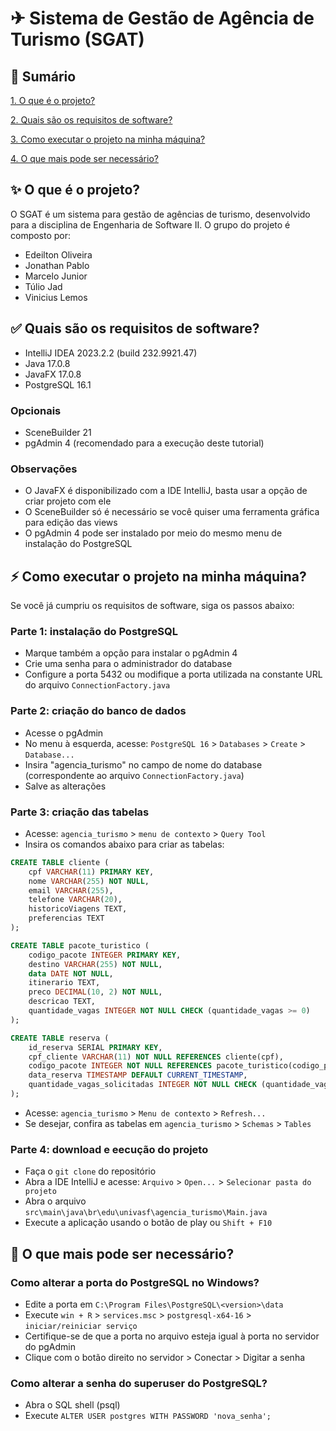 # ✈ Sistema de Gestão de Agência de Turismo (SGAT)

## 📄 Sumário

[1. O que é o projeto?](#o-que-e-o-projeto)

[2. Quais são os requisitos de software?](#requisitos)

[3. Como executar o projeto na minha máquina?](#executar)

[4. O que mais pode ser necessário?](#notas)

<a id="o-que-e-o-projeto"></a>
## ✨ O que é o projeto?

O SGAT é um sistema para gestão de agências de turismo, desenvolvido para a disciplina de Engenharia de Software II. O grupo do projeto é composto por:

- Edeilton Oliveira
- Jonathan Pablo
- Marcelo Junior
- Túlio Jad
- Vinicius Lemos

<a id="requisitos"></a>
## ✅ Quais são os requisitos de software?

- IntelliJ IDEA 2023.2.2 (build 232.9921.47)
- Java 17.0.8
- JavaFX 17.0.8
- PostgreSQL 16.1

### Opcionais
- SceneBuilder 21
- pgAdmin 4 (recomendado para a execução deste tutorial)

### Observações

- O JavaFX é disponibilizado com a IDE IntelliJ, basta usar a opção de criar projeto com ele
- O SceneBuilder só é necessário se você quiser uma ferramenta gráfica para edição das views
- O pgAdmin 4 pode ser instalado por meio do mesmo menu de instalação do PostgreSQL

<a id="executar"></a>
## ⚡ Como executar o projeto na minha máquina?

Se você já cumpriu os requisitos de software, siga os passos abaixo:

### Parte 1: instalação do PostgreSQL

- Marque também a opção para instalar o pgAdmin 4
- Crie uma senha para o administrador do database
- Configure a porta 5432 ou modifique a porta utilizada na constante URL do arquivo `ConnectionFactory.java`

### Parte 2: criação do banco de dados

- Acesse o pgAdmin
- No menu à esquerda, acesse: `PostgreSQL 16` > `Databases` > `Create` > `Database...`
- Insira "agencia_turismo" no campo de nome do database (correspondente ao arquivo `ConnectionFactory.java`)
- Salve as alterações

### Parte 3: criação das tabelas

- Acesse: `agencia_turismo` > `menu de contexto` > `Query Tool`
- Insira os comandos abaixo para criar as tabelas:

```sql
CREATE TABLE cliente (
    cpf VARCHAR(11) PRIMARY KEY,
    nome VARCHAR(255) NOT NULL,
    email VARCHAR(255),
    telefone VARCHAR(20),
    historicoViagens TEXT,
    preferencias TEXT
);

CREATE TABLE pacote_turistico (
    codigo_pacote INTEGER PRIMARY KEY,
    destino VARCHAR(255) NOT NULL,
    data DATE NOT NULL,
    itinerario TEXT,
    preco DECIMAL(10, 2) NOT NULL,
    descricao TEXT,
    quantidade_vagas INTEGER NOT NULL CHECK (quantidade_vagas >= 0)
);

CREATE TABLE reserva (
    id_reserva SERIAL PRIMARY KEY,
    cpf_cliente VARCHAR(11) NOT NULL REFERENCES cliente(cpf),
    codigo_pacote INTEGER NOT NULL REFERENCES pacote_turistico(codigo_pacote),
    data_reserva TIMESTAMP DEFAULT CURRENT_TIMESTAMP,
    quantidade_vagas_solicitadas INTEGER NOT NULL CHECK (quantidade_vagas_solicitadas > 0)
);
```

- Acesse: `agencia_turismo` > `Menu de contexto` > `Refresh...`
- Se desejar, confira as tabelas em `agencia_turismo` > `Schemas` > `Tables`

### Parte 4: download e eecução do projeto

- Faça o `git clone` do repositório
- Abra a IDE IntelliJ e acesse: `Arquivo` > `Open...` > `Selecionar pasta do projeto`
- Abra o arquivo `src\main\java\br\edu\univasf\agencia_turismo\Main.java`
- Execute a aplicação usando o botão de play ou `Shift + F10`

<a id="notas"></a>
## 📝 O que mais pode ser necessário?

### Como alterar a porta do PostgreSQL no Windows?
- Edite a porta em `C:\Program Files\PostgreSQL\<version>\data`
- Execute `win + R` > `services.msc` > `postgresql-x64-16` > `iniciar/reiniciar serviço`
- Certifique-se de que a porta no arquivo esteja igual à porta no servidor do pgAdmin
- Clique com o botão direito no servidor > Conectar > Digitar a senha

### Como alterar a senha do superuser do PostgreSQL?

- Abra o SQL shell (psql)
- Execute `ALTER USER postgres WITH PASSWORD 'nova_senha';`